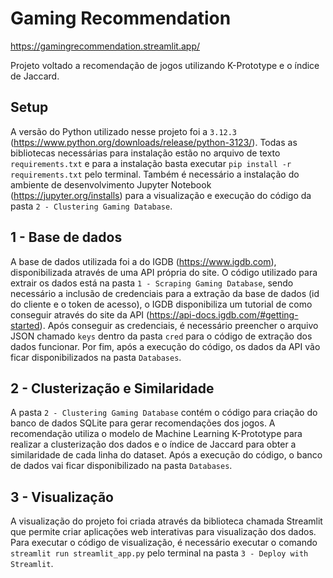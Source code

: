 # Gaming Recommendation

https://gamingrecommendation.streamlit.app/

Projeto voltado a recomendação de jogos utilizando K-Prototype e o índice de Jaccard.

## Setup
A versão do Python utilizado nesse projeto foi a `3.12.3` (https://www.python.org/downloads/release/python-3123/). Todas as bibliotecas necessárias para instalação estão no arquivo de texto `requirements.txt` e para a instalação basta executar `pip install -r requirements.txt` pelo terminal. Também é necessário a instalação do ambiente de desenvolvimento Jupyter Notebook (https://jupyter.org/installs) para a visualização e execução do código da pasta `2 - Clustering Gaming Database`.

## 1 - Base de dados
A base de dados utilizada foi a do IGDB (https://www.igdb.com), disponibilizada através de uma API própria do site. O código utilizado para extrair os dados está na pasta `1 - Scraping Gaming Database`, sendo necessário a inclusão de credenciais para a extração da base de dados (id do cliente e o token de acesso), o IGDB disponibiliza um tutorial de como conseguir através do site da API (https://api-docs.igdb.com/#getting-started). Após conseguir as credenciais, é necessário preencher o arquivo JSON chamado `keys` dentro da pasta `cred` para o código de extração dos dados funcionar. Por fim, após a execução do código, os dados da API vão ficar disponibilizados na pasta `Databases`.

## 2 - Clusterização e Similaridade
A pasta `2 - Clustering Gaming Database` contém o código para criação do banco de dados SQLite para gerar recomendações dos jogos. A recomendação utiliza o modelo de Machine Learning K-Prototype para realizar a clusterização dos dados e o índice de Jaccard para obter a similaridade de cada linha do dataset. Após a execução do código, o banco de dados vai ficar disponibilizado na pasta `Databases`.

## 3 - Visualização
A visualização do projeto foi criada através da biblioteca chamada Streamlit que permite criar aplicações web interativas para visualização dos dados. Para executar o código de visualização, é necessário executar o comando `streamlit run streamlit_app.py` pelo terminal na pasta `3 - Deploy with Streamlit`.
